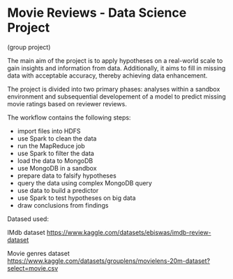# Movie Reviews - Data Science Project
(group project)


The main aim of the project is to apply hypotheses on a real-world scale to gain insights and information from data. Additionally, it aims to fill in missing data with acceptable accuracy, thereby achieving data enhancement.

The project is divided into two primary phases: analyses within a sandbox environment and subsequential developement of a model to predict missing movie ratings based on reviewer reviews.

The workflow contains the following steps:
- import files into HDFS
- use Spark to clean the data
- run the MapReduce job
- use Spark to filter the data
- load the data to MongoDB
- use MongoDB in a sandbox
- prepare data to falsify hypotheses
- query the data using complex MongoDB query
- use data to build a predictor
- use Spark to test hypotheses on big data
- draw conclusions from findings

Datased used:

IMdb dataset
https://www.kaggle.com/datasets/ebiswas/imdb-review-dataset

Movie genres dataset
https://www.kaggle.com/datasets/grouplens/movielens-20m-dataset?select=movie.csv 
